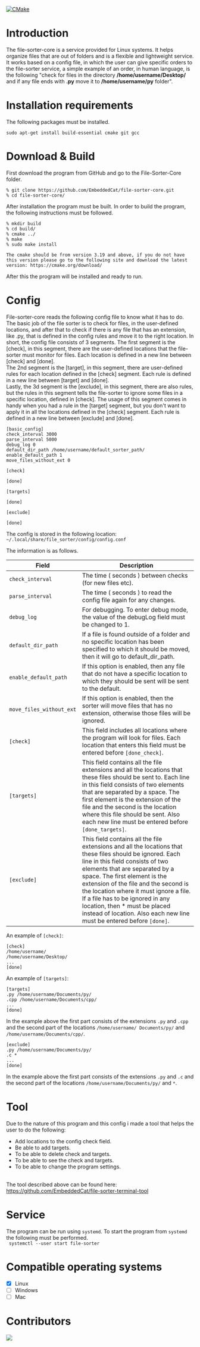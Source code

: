 [![CMake](https://github.com/EmbeddedCat/File-Sorter-Core/actions/workflows/File-Sorter-Core%20Build.yml/badge.svg?branch=main)](https://github.com/EmbeddedCat/File-Sorter-Core/actions/workflows/File-Sorter-Core%20Build.yml)

# Introduction

The file-sorter-core is a service provided for Linux systems. It helps organize files that are out of folders and is a flexible and lightweight service. It works based on a config file, in which the user can give specific orders to the file-sorter service, a simple example of an order, in human language, is the following "check for files in the directory **/home/username/Desktop/** and if any file ends with **.py** move it to **/home/username/py** folder".

# Installation requirements

The following packages must be installed.<br>

```
sudo apt-get install build-essential cmake git gcc
```

# Download & Build

First download the program from GitHub and go to the File-Sorter-Core folder.

```
% git clone https://github.com/EmbeddedCat/file-sorter-core.git
% cd file-sorter-core/
```

After installation the program must be built. In order to build the program, the following instructions must be
followed.<br>

```
% mkdir build
% cd build/
% cmake ../
% make
% sudo make install
```

`
The cmake should be from version 3.19 and above, if you do not have this version please go to the following site and download the latest version:
https://cmake.org/download/
`

After this the program will be installed and ready to run.

# Config

File-sorter-core reads the following config file to know what it has to do. The basic job of the file sorter is to check for files, in the user-defined locations, and after that to check if there is any file that has an extension, like .py, that is defined in the config rules and move it to the right location. In short, the config file consists of 3 segments. The first segment is the [check], in this segment, there are the user-defined locations that the file-sorter must monitor for files. Each location is defined in a new line between [check] and [done].<br>
The 2nd segment is the [target], in this segment, there are user-defined rules for each location defined in the [check] segment. Each rule is defined in a new line between [target] and [done].<br>
Lastly, the 3d segment is the [exclude], in this segment, there are also rules, but the rules in this segment tells the file-sorter to ignore some files in a specific location, defined in [check]. The usage of this segment comes in handy when you had a rule in the [target] segment, but you don't want to apply it in all the locations defined in the [check] segment. Each rule is defined in a new line between [exclude] and [done].

```
[basic_config]
check_interval 3000
parse_interval 5000
debug_log 0
default_dir_path /home/username/default_sorter_path/
enable_default_path 1
move_files_without_ext 0

[check]

[done]

[targets]

[done]

[exclude]

[done]
```

The config is stored in the following location:<br>
`~/.local/share/file_sorter/config/config.conf`

The information is as follows.<br>

 Field                    | Description                                                                                                                                                                                                                                                                                                                                                                                                                                  
--------------------------|----------------------------------------------------------------------------------------------------------------------------------------------------------------------------------------------------------------------------------------------------------------------------------------------------------------------------------------------------------------------------------------------------------------------------------------------
 `check_interval`         | The time ( seconds ) between checks (for new files etc).                                                                                                                                                                                                                                                                                                                                                                                     
 `parse_interval`         | The time ( seconds ) to read the config file again for any changes.                                                                                                                                                                                                                                                                                                                                                                          
 `debug_log`              | For debugging. To enter debug mode, the value of the debugLog field must be changed to 1.                                                                                                                                                                                                                                                                                                                                                    
 `default_dir_path`       | If a file is found outside of a folder and no specific location has been specified to which it should be moved, then it will go to default_dir_path.                                                                                                                                                                                                                                                                                         
 `enable_default_path`    | If this option is enabled, then any file that do not have a specific location to which they should be sent will be sent to the default.                                                                                                                                                                                                                                                                                                      
 `move_files_without_ext` | If this option is enabled, then the sorter will move files that has no extension, otherwise those files will be ignored.                                                                                                                                                                                                                                                                                                                     
 `[check]`                | This field includes all locations where the program will look for files. Each location that enters this field must be entered before `[done_check]`.                                                                                                                                                                                                                                                                                         
 `[targets]`              | This field contains all the file extensions and all the locations that these files should be sent to. Each line in this field consists of two elements that are separated by a space. The first element is the extension of the file and the second is the location where this file should be sent. Also each new line must be entered before `[done_targets]`.                                                                              
 `[exclude]`              | This field contains all the file extensions and all the locations that these files should be ignored. Each line in this field consists of two elements that are separated by a space. The first element is the extension of the file and the second is the location where it must ignore a file. If a file has to be ignored in any location, then * must be placed instead of location. Also each new line must be entered before `[done]`. 

An example of `[check]`:<br>

```
[check]
/home/username/
/home/username/Desktop/
...
[done]
```

An example of `[targets]`:<br>

```
[targets]
.py /home/username/Documents/py/
.cpp /home/username/Documents/cpp/
...
[done]
```

In the example above the first part consists of the extensions `.py` and `.cpp` and the second part of the
locations `/home/username/ Documents/py/` and `/home/username/Documents/cpp/`.

```
[exclude]
.py /home/username/Documents/py/
.c *
...
[done]
```

In the example above the first part consists of the extensions `.py` and `.c` and the second part of the
locations `/home/username/Documents/py/` and `*`.

# Tool

Due to the nature of this program and this config i made a tool that helps the user to do the following:<br>

- Add locations to the config check field.<br>
- Be able to add targets.<br>
- To be able to delete check and targets.<br>
- To be able to see the check and targets.<br>
- To be able to change the program settings.<br><br>

The tool described above can be found here:<br>
https://github.com/EmbeddedCat/file-sorter-terminal-tool

# Service

The program can be run using `systemd`. To start the program from `systemd` the following must be performed.<br>
``` systemctl --user start file-sorter```

# Compatible operating systems

- [X] Linux
- [ ] Windows
- [ ] Mac

# Contributors

<a href="https://github.com/EmbeddedCat/file-sorter-core/graphs/contributors">
  <img src="https://contrib.rocks/image?repo=EmbeddedCat/file-sorter-core" />
</a>
